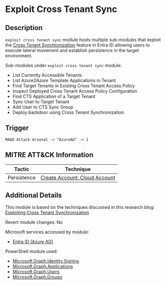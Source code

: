 # Exploit Cross Tenant Sync

## Description
`exploit cross tenant sync` module hosts multiple sub-modules that exploit the [Cross Tenant Synchronization](https://learn.microsoft.com/en-us/azure/active-directory/multi-tenant-organizations/cross-tenant-synchronization-overview) feature in Entra ID allowing users to execute lateral movement and establish persistence in the target environment. 

Sub-modules under `exploit cross tenant sync` module: 

* List Currently Accessible Tenants
* List Azure2Azure Template Applications in Tenant
* Find Target Tenants in Existing Cross Tenant Access Policy
* Inspect Deployed Cross Tenant Access Policy Configuration
* Find CTS Application of a Target Tenant
* Sync User to Target Tenant
* Add User to CTS Sync Group
* Deploy backdoor using Cross Tenant Synchronization

## Trigger
```
MAAD Attack Arsenal -> "AzureAD" -> 1
```

## MITRE ATT&CK Information

| Tactic         | Technique                                                                                                                                                                                                                                     |
| -------------- | --------------------------------------------------------------------------------------------------------------------------------------------------------------------------------------------------------------------------------------------- |
| Persistence | [Create Account: Cloud Account](https://attack.mitre.org/techniques/T1136/003/)|

## Additional Details
This module is based on the techniques discussed in this research blog: [Exploiting Cross Tenant Synchronization](https://www.vectra.ai/blog/microsoft-cross-tenant-synchronization)

Revert module changes: No

Microsoft services accessed by module:

* [Entra ID (Azure AD)](https://www.microsoft.com/en-us/security/business/identity-access/microsoft-entra-id)

PowerShell module used: 

* [Microsoft.Graph.Identity.SignIns](https://www.powershellgallery.com/packages/Microsoft.Graph.Identity.SignIns/2.0.0-rc3)
* [Microsoft.Graph.Applications](https://www.powershellgallery.com/packages/Microsoft.Graph.Applications/2.0.0-rc3)
* [Microsoft.Graph.Users](https://www.powershellgallery.com/packages/Microsoft.Graph.Users/2.0.0-rc3)
* [Microsoft.Graph.Groups](https://www.powershellgallery.com/packages/Microsoft.Graph.Groups/2.0.0-rc3)